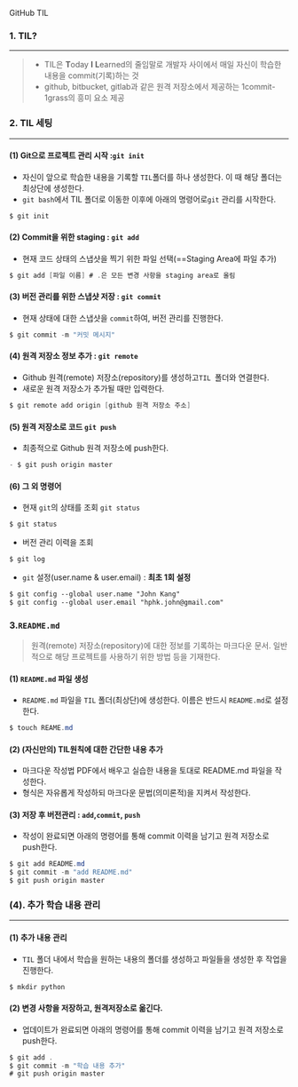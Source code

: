 GitHub TIL

### 1. TIL?

---

> - TIL은 **T**oday **I** **L**earned의 줄임말로 개발자 사이에서 매일 자신이 학습한 내용을 commit(기록)하는 것
> - github, bitbucket, gitlab과 같은 원격 저장소에서 제공하는 1commit-1grass의 흥미 요소 제공

### 2. TIL 세팅

---

#### (1)  Git으로 프로젝트 관리 시작 :`git init`

- 자신이 앞으로 학습한 내용을 기록할 `TIL`폴더를 하나 생성한다. 이 때 해당 폴더는 최상단에 생성한다.
- `git bash`에서 TIL 폴더로 이동한 이후에 아래의 명령어로`git` 관리를 시작한다.

``` java
$ git init
```

#### (2) Commit을 위한 staging : `git add`

- 현재 코드 상태의 스냅샷을 찍기 위한 파일 선택(==Staging Area에 파일 추가)

``` java
$ git add [파일 이름] # .은 모든 변경 사항을 staging area로 올림
```

#### (3) 버전 관리를 위한 스냅샷 저장 : `git commit`

- 현재 상태에 대한 스냅샷을 `commit`하여, 버전 관리를 진행한다.

``` java
$ git commit -m "커밋 메시지"	
```

#### (4) 원격 저장소 정보 추가 : `git remote`

- Github 원격(remote) 저장소(repository)를 생성하고`TIL `폴더와 연결한다.
- 새로운 원격 저장소가 추가될 때만 입력한다.

``` java
$ git remote add origin [github 원격 저장소 주소]
```

#### (5) 원격 저장소로 코드 `git push`

- 최종적으로 Github 원격 저장소에 push한다.

``` java
- $ git push origin master
```

#### (6) 그 외 명령어

- 현재 `git`의 상태를 조회 `git status`

``` java
$ git status
```

- 버전 관리 이력을 조회

``` java
$ git log
```

- `git` 설정(user.name & user.email) : **최초 1회 설정**

```html
$ git config --global user.name "John Kang"
$ git config --global user.email "hphk.john@gmail.com"
```

### 3.`README.md`

> 원격(remote) 저장소(repository)에 대한 정보를 기록하는 마크다운 문서. 일반적으로 해당 프로젝트를 사용하기 위한 방법 등을 기재한다.

#### (1) `README.md` 파일 생성

- `README.md` 파일을 `TIL` 폴더(최상단)에 생성한다. 이름은 반드시 `README.md`로 설정한다.

``` java
$ touch REAME.md
```

#### (2) (자신만의) TIL원칙에 대한 간단한 내용 추가

- 마크다운 작성법 PDF에서 배우고 실습한 내용을 토대로 README.md 파일을 작성한다.
- 형식은 자유롭게 작성하되 마크다운 문법(의미론적)을 지켜서 작성한다.

#### (3) 저장 후 버전관리 : `add`,`commit`, `push`

- 작성이 완료되면 아래의 명령어를 통해 commit 이력을 남기고 원격 저장소로 push한다.

``` java
$ git add README.md
$ git commit -m "add README.md"
$ git push origin master
```





### (4). 추가 학습 내용 관리

---

#### (1) 추가 내용 관리

- `TIL` 폴더 내에서 학습을 원하는 내용의 폴더를 생성하고 파일들을 생성한 후 작업을 진행한다.

``` java
$ mkdir python
```

#### (2) 변경 사항을 저장하고, 원격저장소로 옮긴다.

- 업데이트가 완료되면 아래의 명령어를 통해 commit 이력을 남기고 원격 저장소로 push한다.

``` java
$ git add .
$ git commit -m "학습 내용 추가"
# git push origin master
```

